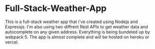 # Full-Stack-Weather-App
This is a full-stack weather app that i've created using Nodejs and Expressjs. I'm also using two diffrent Rest APIs to get weather data and autocomplete on any given address.
Everything is being bundeled up by webpack 5. The app is almost complete and will be hosted on heroku or vercel. 

